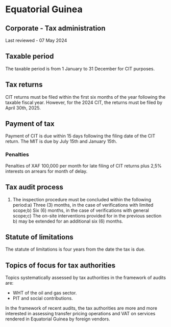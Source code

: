 # Equatorial Guinea
## Corporate - Tax administration
Last reviewed - 07 May 2024
## Taxable period
The taxable period is from 1 January to 31 December for CIT purposes.
## Tax returns
CIT returns must be filed within the first six months of the year following the taxable fiscal year. However, for the 2024 CIT, the returns must be filed by April 30th, 2025.
## Payment of tax
Payment of CIT is due within 15 days following the filing date of the CIT return.
The MIT is due by July 15th and January 15th.
### Penalties
Penalties of XAF 100,000 per month for late filing of CIT returns plus 2,5% interests on arrears for month of delay.
## Tax audit process
1) The inspection procedure must be concluded within the following period:a) Three (3) months, in the case of verifications with limited scope;b) Six (6) months, in the case of verifications with general scope;c) The on-site interventions provided for in the previous section b) may be extended for an additional six (6) months.
## Statute of limitations
The statute of limitations is four years from the date the tax is due.
## Topics of focus for tax authorities
Topics systematically assessed by tax authorities in the framework of audits are:
  * WHT of the oil and gas sector.
  * PIT and social contributions.


In the framework of recent audits, the tax authorities are more and more interested in assessing transfer pricing operations and VAT on services rendered in Equatorial Guinea by foreign vendors.
